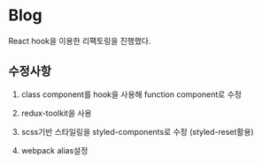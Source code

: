 # Blog

React hook을 이용한 리팩토링을 진행했다.

## 수정사항

1. class component를 hook을 사용해 function component로 수정

2. redux-toolkit을 사용

3. scss기반 스타일링을 styled-components로 수정 (styled-reset활용)

4. webpack alias설정

